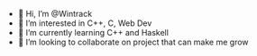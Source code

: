 - 👋 Hi, I’m @Wintrack
- 👀 I’m interested in C++, C, Web Dev
- 🌱 I’m currently learning C++ and Haskell
- 💞️ I’m looking to collaborate on project that can make me grow

<!---
Wintrack/Wintrack is a ✨ special ✨ repository because its `README.md` (this file) appears on your GitHub profile.
You can click the Preview link to take a look at your changes.
--->
